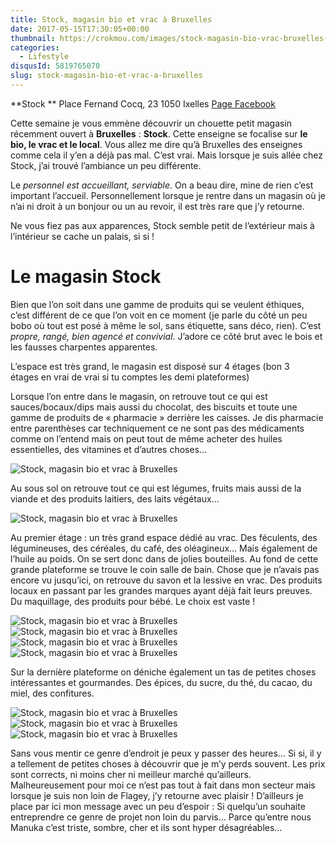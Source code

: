 ```yaml
---
title: Stock, magasin bio et vrac à Bruxelles
date: 2017-05-15T17:30:05+00:00
thumbnail: https://crokmou.com/images/stock-magasin-bio-vrac-bruxelles-belgique-crokmou-blog-cuisine-voyage-1-9.jpg
categories:
  - Lifestyle
disqusId: 5819765070
slug: stock-magasin-bio-et-vrac-a-bruxelles
---
```


**Stock **
Place Fernand Cocq, 23
1050 Ixelles
[Page Facebook](https://www.facebook.com/Stock-172325949805556/)

Cette semaine je vous emmène découvrir un chouette petit magasin récemment ouvert à **Bruxelles** : **Stock**. Cette enseigne se focalise sur **le bio, le vrac et le local**. Vous allez me dire qu’à Bruxelles des enseignes comme cela il y’en a déjà pas mal. C’est vrai. Mais lorsque je suis allée chez Stock, j’ai trouvé l’ambiance un peu différente.

Le _personnel est accueillant, serviable_. On a beau dire, mine de rien c’est important l’accueil. Personnellement lorsque je rentre dans un magasin où je n’ai ni droit à un bonjour ou un au revoir, il est très rare que j’y retourne.

Ne vous fiez pas aux apparences, Stock semble petit de l’extérieur mais à l’intérieur se cache un palais, si si !

# Le magasin Stock

Bien que l’on soit dans une gamme de produits qui se veulent éthiques, c’est différent de ce que l’on voit en ce moment (je parle du côté un peu bobo où tout est posé à même le sol, sans étiquette, sans déco, rien). C’est _propre, rangé, bien agencé et convivial_. J’adore ce côté brut avec le bois et les fausses charpentes apparentes.

L’espace est très grand, le magasin est disposé sur 4 étages (bon 3 étages en vrai de vrai si tu comptes les demi plateformes)

Lorsque l’on entre dans le magasin, on retrouve tout ce qui est sauces/bocaux/dips mais aussi du chocolat, des biscuits et toute une gamme de produits de « pharmacie » derrière les caisses. Je dis pharmacie entre parenthèses car techniquement ce ne sont pas des médicaments comme on l’entend mais on peut tout de même acheter des huiles essentielles, des vitamines et d’autres choses…

![Stock, magasin bio et vrac à Bruxelles](https://crokmou.com/images/stock-magasin-bio-vrac-bruxelles-belgique-crokmou-blog-cuisine-voyage-1-8_zx2ona.jpg "Stock, magasin bio et vrac à Bruxelles")

Au sous sol on retrouve tout ce qui est légumes, fruits mais aussi de la viande et des produits laitiers, des laits végétaux…

![Stock, magasin bio et vrac à Bruxelles](https://crokmou.com/images/stock-magasin-bio-vrac-bruxelles-belgique-crokmou-blog-cuisine-voyage-1_fe7ujt.jpg "Stock, magasin bio et vrac à Bruxelles")

Au premier étage : un très grand espace dédié au vrac. Des féculents, des légumineuses, des céréales, du café, des oléagineux… Mais également de l’huile au poids. On se sert donc dans de jolies bouteilles.
Au fond de cette grande plateforme se trouve le coin salle de bain. Chose que je n’avais pas encore vu jusqu’ici, on retrouve du savon et la lessive en vrac. Des produits locaux en passant par les grandes marques ayant déjà fait leurs preuves. Du maquillage, des produits pour bébé. Le choix est vaste !

![Stock, magasin bio et vrac à Bruxelles](https://crokmou.com/images/stock-magasin-bio-vrac-bruxelles-belgique-crokmou-blog-cuisine-voyage-1-7_ucxahi.jpg "Stock, magasin bio et vrac à Bruxelles") ![Stock, magasin bio et vrac à Bruxelles](https://crokmou.com/images/stock-magasin-bio-vrac-bruxelles-belgique-crokmou-blog-cuisine-voyage-1-3_kzwwfv.jpg "Stock, magasin bio et vrac à Bruxelles") ![Stock, magasin bio et vrac à Bruxelles](https://crokmou.com/images/stock-magasin-bio-vrac-bruxelles-belgique-crokmou-blog-cuisine-voyage-1-2_wj9y6l.jpg "Stock, magasin bio et vrac à Bruxelles") ![Stock, magasin bio et vrac à Bruxelles](https://crokmou.com/images/stock-magasin-bio-vrac-bruxelles-belgique-crokmou-blog-cuisine-voyage-1-1_nyivrz.jpg "Stock, magasin bio et vrac à Bruxelles")

Sur la dernière plateforme on déniche également un tas de petites choses intéressantes et gourmandes. Des épices, du sucre, du thé, du cacao, du miel, des confitures.

![Stock, magasin bio et vrac à Bruxelles](https://crokmou.com/images/stock-magasin-bio-vrac-bruxelles-belgique-crokmou-blog-cuisine-voyage-1-4_l5wlzt.jpg "Stock, magasin bio et vrac à Bruxelles") ![Stock, magasin bio et vrac à Bruxelles](https://crokmou.com/images/stock-magasin-bio-vrac-bruxelles-belgique-crokmou-blog-cuisine-voyage-1-5_wfaq9h.jpg "Stock, magasin bio et vrac à Bruxelles") ![Stock, magasin bio et vrac à Bruxelles](https://crokmou.com/images/stock-magasin-bio-vrac-bruxelles-belgique-crokmou-blog-cuisine-voyage-1-6_mjni7m.jpg "Stock, magasin bio et vrac à Bruxelles")

Sans vous mentir ce genre d’endroit je peux y passer des heures… Si si, il y a tellement de petites choses à découvrir que je m’y perds souvent. Les prix sont corrects, ni moins cher ni meilleur marché qu’ailleurs. Malheureusement pour moi ce n’est pas tout à fait dans mon secteur mais lorsque je suis non loin de Flagey, j’y retourne avec plaisir !
D’ailleurs je place par ici mon message avec un peu d’espoir : Si quelqu’un souhaite entreprendre ce genre de projet non loin du parvis… Parce qu’entre nous Manuka c’est triste, sombre, cher et ils sont hyper désagréables…